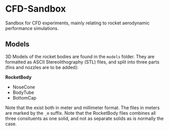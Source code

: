 # CFD-Sandbox
Sandbox for CFD experiments, mainly relating to rocket aerodynamic performance simulations.

## Models

3D Models of the rocket bodies are found in the `models` folder. They are formatted as ASCII Stereolithography (STL) files, and split into three parts (fins and nozzles are to be added):

**RocketBody**
* NoseCone
* BodyTube
* BottomCap

Note that the exist both in meter and millimeter format. The files in meters are marked by the `_m` suffix. Note that the RocketBody files combines all three consituents as one solid, and not as separate solids as is normally the case.